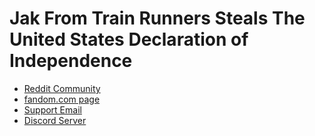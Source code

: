 # Jak From Train Runners Steals The United States Declaration of Independence
- [Reddit Community](https://www.reddit.com/r/jftrstusdoi/)
- [fandom.com page](https://jftrstusdoi.fandom.com/)
- [Support Email](mailto:contact.jftrstusdoi@gmail.com)
- [Discord Server](https://discord.gg/eHztvxvstm)
